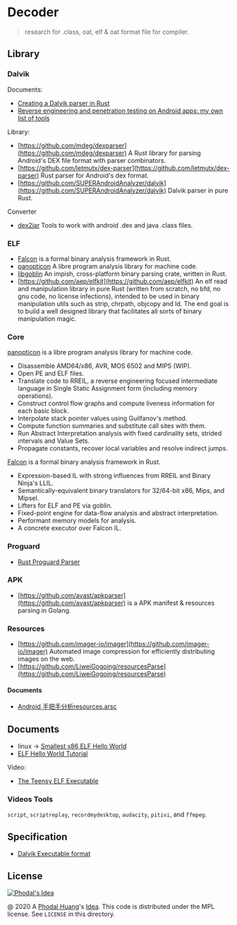 # Decoder

> research for .class, oat, elf & oat format file for compiler.

## Library

### Dalvik

Documents:

 - [Creating a Dalvik parser in Rust](https://superanalyzer.rocks/2016/10/18/dalvik-parser-1)
 - [Reverse engineering and penetration testing on Android apps: my own list of tools](https://www.andreafortuna.org/2019/07/18/reverse-engineering-and-penetration-testing-on-android-apps-my-own-list-of-tools/)

Library:

 - [https://github.com/mdeg/dexparser](https://github.com/mdeg/dexparser) A Rust library for parsing Android's DEX file format with parser combinators.
 - [https://github.com/letmutx/dex-parser](https://github.com/letmutx/dex-parser)  Rust parser for Android's dex format. 
 - [https://github.com/SUPERAndroidAnalyzer/dalvik](https://github.com/SUPERAndroidAnalyzer/dalvik)  Dalvik parser in pure Rust. 

Converter
 
  - [dex2jar](https://github.com/pxb1988/dex2jar)  Tools to work with android .dex and java .class files.

### ELF

 - [Falcon](https://github.com/falconre/falcon)  is a formal binary analysis framework in Rust.
 - [panopticon](https://gitlab.com/p8n/panopticon) A libre program analysis library for machine code.
 - [libgoblin](https://github.com/m4b/goblin) An impish, cross-platform binary parsing crate, written in Rust.
 - [https://github.com/aep/elfkit](https://github.com/aep/elfkit) An elf read and manipulation library in pure Rust (written from scratch, no bfd, no gnu code, no license infections), intended to be used in binary manipulation utils such as strip, chrpath, objcopy and ld. The end goal is to build a well designed library that facilitates all sorts of binary manipulation magic.

### Core

[panopticon](https://gitlab.com/p8n/panopticon) is a libre program analysis library for machine code.

 - Disassemble AMD64/x86, AVR, MOS 6502 and MIPS (WIP).
 - Open PE and ELF files.
 - Translate code to RREIL, a reverse engineering focused intermediate language in Single Static Assignment form (including memory operations).
 - Construct control flow graphs and compute liveness information for each basic block.
 - Interpolate stack pointer values using Guilfanov's method.
 - Compute function summaries and substitute call sites with them.
 - Run Abstract Interpretation analysis with fixed cardinality sets, strided intervals and Value Sets.
 - Propagate constants, recover local variables and resolve indirect jumps.

[Falcon](https://github.com/falconre/falcon) is a formal binary analysis framework in Rust.

 - Expression-based IL with strong influences from RREIL and Binary Ninja's LLIL.
 - Semantically-equivalent binary translators for 32/64-bit x86, Mips, and Mipsel.
 - Lifters for ELF and PE via goblin.
 - Fixed-point engine for data-flow analysis and abstract interpretation.
 - Performant memory models for analysis.
 - A concrete executor over Falcon IL.

### Proguard

 - [Rust Proguard Parser](https://github.com/getsentry/rust-proguard)

### APK

 - [https://github.com/avast/apkparser](https://github.com/avast/apkparser) is a  APK manifest & resources parsing in Golang.

### Resources

 - [https://github.com/imager-io/imager](https://github.com/imager-io/imager)  Automated image compression for efficiently distributing images on the web.
 - [https://github.com/LiweiGogoing/resourcesParse](https://github.com/LiweiGogoing/resourcesParse)

#### Documents 
 
 - [Android 手把手分析resources.arsc](https://juejin.im/post/5d4e60c15188255d2a78b86d)

## Documents

 - linux -> [Smallest x86 ELF Hello World](http://timelessname.com/elfbin/)
 - [ELF Hello World Tutorial](https://cirosantilli.com/elf-hello-world)

Video:

 - [The Teensy ELF Executable](https://www.muppetlabs.com/~breadbox/software/tiny/techtalk.html)

### Videos Tools 

`script`, `scriptreplay`, `recordmydesktop`, `audacity`, `pitivi`, and `ffmpeg`. 

## Specification

 - [Dalvik Executable format](https://source.android.com/devices/tech/dalvik/dex-format)

License
---

[![Phodal's Idea](http://brand.phodal.com/shields/idea-small.svg)](http://ideas.phodal.com/)

@ 2020 A [Phodal Huang](https://www.phodal.com)'s [Idea](http://github.com/phodal/ideas).  This code is distributed under the MPL license. See `LICENSE` in this directory.
